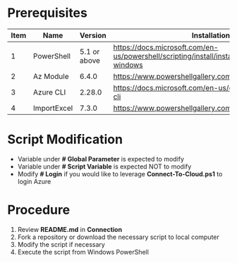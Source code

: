 # Prerequisites

| Item | Name | Version | Installation | 
| - | - | - | - | 
| 1 | PowerShell | 5.1 or above | https://docs.microsoft.com/en-us/powershell/scripting/install/installing-powershell-on-windows | 
| 2 | Az Module | 6.4.0 | https://www.powershellgallery.com/packages/Az |
| 3 | Azure CLI | 2.28.0 | https://docs.microsoft.com/en-us/cli/azure/install-azure-cli |
| 4 | ImportExcel | 7.3.0 | https://www.powershellgallery.com/packages/ImportExcel |

# Script Modification

- Variable under **# Global Parameter** is expected to modify
- Variable under **# Script Variable** is expected NOT to modify
- Modify **# Login** if you would like to leverage **Connect-To-Cloud.ps1** to login Azure

# Procedure

1. Review **README.md** in **Connection**
1. Fork a repository or download the necessary script to local computer
1. Modify the script if necessary
1. Execute the script from Windows PowerShell
